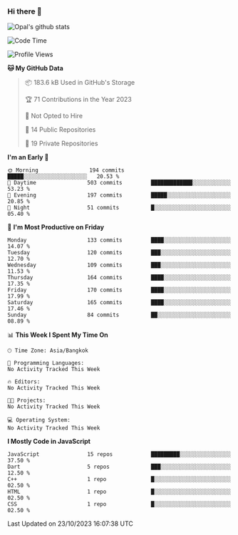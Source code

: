### Hi there 👋

![Opal's github stats](https://github-readme-stats.vercel.app/api?username=coolkidneversleep&count_private=true&show_icons=true&theme=radical)


<!--START_SECTION:waka-->
![Code Time](http://img.shields.io/badge/Code%20Time-64%20hrs%2038%20mins-blue)

![Profile Views](http://img.shields.io/badge/Profile%20Views-2-blue)

**🐱 My GitHub Data** 

> 📦 183.6 kB Used in GitHub's Storage 
 > 
> 🏆 71 Contributions in the Year 2023
 > 
> 🚫 Not Opted to Hire
 > 
> 📜 14 Public Repositories 
 > 
> 🔑 19 Private Repositories 
 > 
**I'm an Early 🐤** 

```text
🌞 Morning                194 commits         █████░░░░░░░░░░░░░░░░░░░░   20.53 % 
🌆 Daytime                503 commits         █████████████░░░░░░░░░░░░   53.23 % 
🌃 Evening                197 commits         █████░░░░░░░░░░░░░░░░░░░░   20.85 % 
🌙 Night                  51 commits          █░░░░░░░░░░░░░░░░░░░░░░░░   05.40 % 
```
📅 **I'm Most Productive on Friday** 

```text
Monday                   133 commits         ████░░░░░░░░░░░░░░░░░░░░░   14.07 % 
Tuesday                  120 commits         ███░░░░░░░░░░░░░░░░░░░░░░   12.70 % 
Wednesday                109 commits         ███░░░░░░░░░░░░░░░░░░░░░░   11.53 % 
Thursday                 164 commits         ████░░░░░░░░░░░░░░░░░░░░░   17.35 % 
Friday                   170 commits         ████░░░░░░░░░░░░░░░░░░░░░   17.99 % 
Saturday                 165 commits         ████░░░░░░░░░░░░░░░░░░░░░   17.46 % 
Sunday                   84 commits          ██░░░░░░░░░░░░░░░░░░░░░░░   08.89 % 
```


📊 **This Week I Spent My Time On** 

```text
🕑︎ Time Zone: Asia/Bangkok

💬 Programming Languages: 
No Activity Tracked This Week

🔥 Editors: 
No Activity Tracked This Week

🐱‍💻 Projects: 
No Activity Tracked This Week

💻 Operating System: 
No Activity Tracked This Week
```

**I Mostly Code in JavaScript** 

```text
JavaScript               15 repos            █████████░░░░░░░░░░░░░░░░   37.50 % 
Dart                     5 repos             ███░░░░░░░░░░░░░░░░░░░░░░   12.50 % 
C++                      1 repo              █░░░░░░░░░░░░░░░░░░░░░░░░   02.50 % 
HTML                     1 repo              █░░░░░░░░░░░░░░░░░░░░░░░░   02.50 % 
CSS                      1 repo              █░░░░░░░░░░░░░░░░░░░░░░░░   02.50 % 
```




 Last Updated on 23/10/2023 16:07:38 UTC
<!--END_SECTION:waka-->
